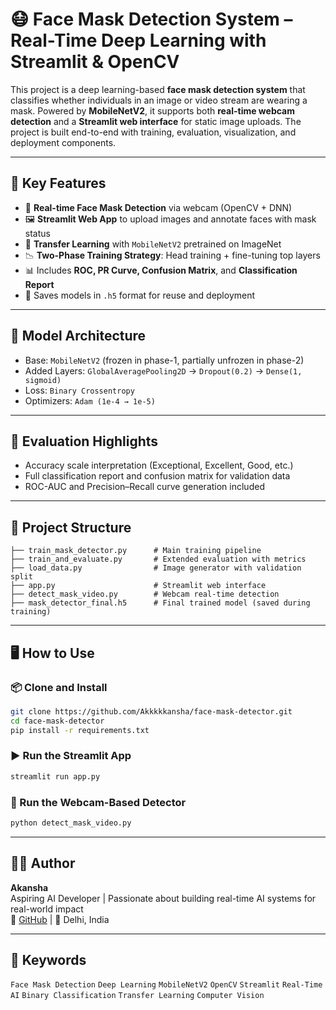 
# 😷 Face Mask Detection System – Real-Time Deep Learning with Streamlit & OpenCV

This project is a deep learning-based **face mask detection system** that classifies whether individuals in an image or video stream are wearing a mask. Powered by **MobileNetV2**, it supports both **real-time webcam detection** and a **Streamlit web interface** for static image uploads. The project is built end-to-end with training, evaluation, visualization, and deployment components.

---

## 🚀 Key Features

- 🤖 **Real-time Face Mask Detection** via webcam (OpenCV + DNN)
- 🖼️ **Streamlit Web App** to upload images and annotate faces with mask status
- 🧠 **Transfer Learning** with `MobileNetV2` pretrained on ImageNet
- 📉 **Two-Phase Training Strategy**: Head training + fine-tuning top layers
- 📊 Includes **ROC, PR Curve, Confusion Matrix**, and **Classification Report**
- 💾 Saves models in `.h5` format for reuse and deployment

---

## 🧠 Model Architecture
- Base: `MobileNetV2` (frozen in phase-1, partially unfrozen in phase-2)
- Added Layers: `GlobalAveragePooling2D` → `Dropout(0.2)` → `Dense(1, sigmoid)`
- Loss: `Binary Crossentropy`
- Optimizers: `Adam (1e-4 → 1e-5)`

---

## 🧪 Evaluation Highlights
- Accuracy scale interpretation (Exceptional, Excellent, Good, etc.)
- Full classification report and confusion matrix for validation data
- ROC-AUC and Precision–Recall curve generation included

---

## 🧾 Project Structure
```
├── train_mask_detector.py      # Main training pipeline
├── train_and_evaluate.py       # Extended evaluation with metrics
├── load_data.py                # Image generator with validation split
├── app.py                      # Streamlit web interface
├── detect_mask_video.py        # Webcam real-time detection
├── mask_detector_final.h5      # Final trained model (saved during training)
```

---

## 🖥️ How to Use

### 📦 Clone and Install
```bash
git clone https://github.com/Akkkkkansha/face-mask-detector.git
cd face-mask-detector
pip install -r requirements.txt
```

### ▶️ Run the Streamlit App
```bash
streamlit run app.py
```

### 🎥 Run the Webcam-Based Detector
```bash
python detect_mask_video.py
```

---

## 👩‍💻 Author

**Akansha**  
Aspiring AI Developer | Passionate about building real-time AI systems for real-world impact  
🔗 [GitHub](https://github.com/Akkkkkkansha) | 📍 Delhi, India

---

## 🧠 Keywords

`Face Mask Detection` `Deep Learning` `MobileNetV2` `OpenCV` `Streamlit` `Real-Time AI` `Binary Classification` `Transfer Learning` `Computer Vision`
